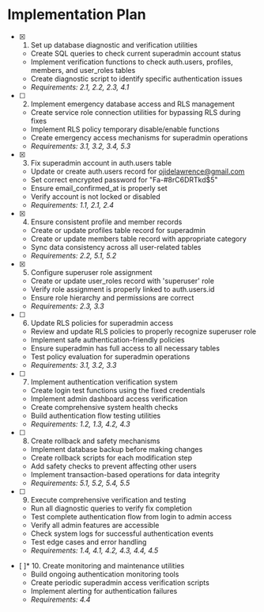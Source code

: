 # Implementation Plan

- [x] 1. Set up database diagnostic and verification utilities





  - Create SQL queries to check current superadmin account status
  - Implement verification functions to check auth.users, profiles, members, and user_roles tables
  - Create diagnostic script to identify specific authentication issues
  - _Requirements: 2.1, 2.2, 2.3, 4.1_

- [ ] 2. Implement emergency database access and RLS management
  - Create service role connection utilities for bypassing RLS during fixes
  - Implement RLS policy temporary disable/enable functions
  - Create emergency access mechanisms for superadmin operations
  - _Requirements: 3.1, 3.2, 3.4, 5.3_

- [x] 3. Fix superadmin account in auth.users table





  - Update or create auth.users record for ojidelawrence@gmail.com
  - Set correct encrypted password for "Fa-#8rC6DRTkd$5"
  - Ensure email_confirmed_at is properly set
  - Verify account is not locked or disabled
  - _Requirements: 1.1, 2.1, 2.4_

- [x] 4. Ensure consistent profile and member records





  - Create or update profiles table record for superadmin
  - Create or update members table record with appropriate category
  - Sync data consistency across all user-related tables
  - _Requirements: 2.2, 5.1, 5.2_

- [x] 5. Configure superuser role assignment





  - Create or update user_roles record with 'superuser' role
  - Verify role assignment is properly linked to auth.users.id
  - Ensure role hierarchy and permissions are correct
  - _Requirements: 2.3, 3.3_

- [ ] 6. Update RLS policies for superadmin access
  - Review and update RLS policies to properly recognize superuser role
  - Implement safe authentication-friendly policies
  - Ensure superadmin has full access to all necessary tables
  - Test policy evaluation for superadmin operations
  - _Requirements: 3.1, 3.2, 3.3_

- [ ] 7. Implement authentication verification system
  - Create login test functions using the fixed credentials
  - Implement admin dashboard access verification
  - Create comprehensive system health checks
  - Build authentication flow testing utilities
  - _Requirements: 1.2, 1.3, 4.2, 4.3_

- [ ] 8. Create rollback and safety mechanisms
  - Implement database backup before making changes
  - Create rollback scripts for each modification step
  - Add safety checks to prevent affecting other users
  - Implement transaction-based operations for data integrity
  - _Requirements: 5.1, 5.2, 5.4, 5.5_

- [ ] 9. Execute comprehensive verification and testing
  - Run all diagnostic queries to verify fix completion
  - Test complete authentication flow from login to admin access
  - Verify all admin features are accessible
  - Check system logs for successful authentication events
  - Test edge cases and error handling
  - _Requirements: 1.4, 4.1, 4.2, 4.3, 4.4, 4.5_

- [ ]* 10. Create monitoring and maintenance utilities
  - Build ongoing authentication monitoring tools
  - Create periodic superadmin access verification scripts
  - Implement alerting for authentication failures
  - _Requirements: 4.4_